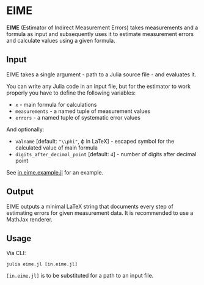 # EIME

**EIME** (Estimator of Indirect Measurement Errors) takes measurements and a formula as input and subsequently uses it to estimate measurement errors and calculate values using a given formula.

## Input

EIME takes a single argument - path to a Julia source file - and evaluates it.

You can write any Julia code in an input file, but for the estimator to work properly you have to define the following variables:

- `x` - main formula for calculations
- `measurements` - a named tuple of measurement values
- `errors` - a named tuple of systematic error values

And optionally:

- `valname` [default: `"\\phi"`, ϕ in LaTeX] - escaped symbol for the calculated value of main formula
- `digits_after_decimal_point` [default: `4`] - number of digits after decimal point

See [in.eime.example.jl](in.eime.example.jl) for an example.

## Output

EIME outputs a minimal LaTeX string that documents every step of estimating errors for given measurement data. It is recommended to use a MathJax renderer.

## Usage

Via CLI:

```shell-session
julia eime.jl [in.eime.jl]
```

`[in.eime.jl]` is to be substituted for a path to an input file.
